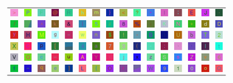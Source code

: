 <table>
<tr>
<td><img src="3E.gif"></td>
<td><img src="50.gif"></td>
<td><img src="46.gif"></td>
<td><img src="40.gif"></td>
<td><img src="52.gif"></td>
<td><img src="68.gif"></td>
<td><img src="6D.gif"></td>
<td><img src="7D.gif"></td>
<td><img src="3C.gif"></td>
<td><img src="3F.gif"></td>
<td><img src="22.gif"></td>
<td><img src="49.gif"></td>
<td><img src="3B.gif"></td>
<td><img src="45.gif"></td>
<td><img src="4A.gif"></td>
<td><img src="2E.gif"></td>
</tr>
<tr>
<td><img src="2F.gif"></td>
<td><img src="gr2.gif"></td>
<td><img src="5E.gif"></td>
<td><img src="6B.gif"></td>
<td><img src="26.gif"></td>
<td><img src="7C.gif"></td>
<td><img src="35.gif"></td>
<td><img src="23.gif"></td>
<td><img src="38.gif"></td>
<td><img src="25.gif"></td>
<td><img src="69.gif"></td>
<td><img src="4B.gif"></td>
<td><img src="4E.gif"></td>
<td><img src="2B.gif"></td>
<td><img src="64.gif"></td>
<td><img src="44.gif"></td>
</tr>
<tr>
<td><img src="79.gif"></td>
<td><img src="48.gif"></td>
<td><img src="4D.gif"></td>
<td><img src="67.gif"></td>
<td><img src="3D.gif"></td>
<td><img src="77.gif"></td>
<td><img src="6E.gif"></td>
<td><img src="24.gif"></td>
<td><img src="21.gif"></td>
<td><img src="2D.gif"></td>
<td><img src="42.gif"></td>
<td><img src="29.gif"></td>
<td><img src="55.gif"></td>
<td><img src="62.gif"></td>
<td><img src="54.gif"></td>
<td><img src="32.gif"></td>
</tr>
<tr>
<td><img src="58.gif"></td>
<td><img src="43.gif"></td>
<td><img src="70.gif"></td>
<td><img src="5B.gif"></td>
<td><img src="gr3.gif"></td>
<td><img src="34.gif"></td>
<td><img src="61.gif"></td>
<td><img src="37.gif"></td>
<td><img src="33.gif"></td>
<td><img src="28.gif"></td>
<td><img src="2A.gif"></td>
<td><img src="3A.gif"></td>
<td><img src="60.gif"></td>
<td><img src="27.gif"></td>
<td><img src="6C.gif"></td>
<td><img src="74.gif"></td>
</tr>
<tr>
<td><img src="56.gif"></td>
<td><img src="47.gif"></td>
<td><img src="63.gif"></td>
<td><img src="5F.gif"></td>
<td><img src="75.gif"></td>
<td><img src="41.gif"></td>
<td><img src="59.gif"></td>
<td><img src="2C.gif"></td>
<td><img src="6A.gif"></td>
<td><img src="78.gif"></td>
<td><img src="7A.gif"></td>
<td><img src="53.gif"></td>
<td><img src="73.gif"></td>
<td><img src="5A.gif"></td>
<td><img src="76.gif"></td>
<td><img src="36.gif"></td>
</tr>
<tr>
<td><img src="66.gif"></td>
<td><img src="7E.gif"></td>
<td><img src="71.gif"></td>
<td><img src="65.gif"></td>
<td><img src="5D.gif"></td>
<td><img src="4C.gif"></td>
<td><img src="7B.gif"></td>
<td><img src="4F.gif"></td>
<td><img src="72.gif"></td>
<td><img src="gr1.gif"></td>
<td><img src="57.gif"></td>
<td><img src="39.gif"></td>
<td><img src="31.gif"></td>
<td><img src="30.gif"></td>
<td><img src="6F.gif"></td>
<td><img src="51.gif"></td>
</tr>
</table>
